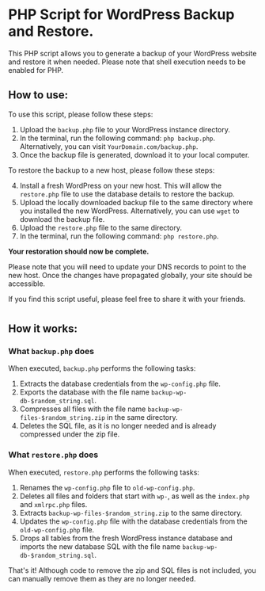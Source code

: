 # PHP Script for WordPress Backup and Restore.

This PHP script allows you to generate a backup of your WordPress website and restore it when needed. Please note that shell execution needs to be enabled for PHP.

## How to use:

To use this script, please follow these steps:

1. Upload the `backup.php` file to your WordPress instance directory.
2. In the terminal, run the following command: `php backup.php`. Alternatively, you can visit `YourDomain.com/backup.php`.
3. Once the backup file is generated, download it to your local computer.

To restore the backup to a new host, please follow these steps:

4. Install a fresh WordPress on your new host. This will allow the `restore.php` file to use the database details to restore the backup.
5. Upload the locally downloaded backup file to the same directory where you installed the new WordPress. Alternatively, you can use `wget` to download the backup file.
6. Upload the `restore.php` file to the same directory.
7. In the terminal, run the following command: `php restore.php`.

**Your restoration should now be complete.** 

Please note that you will need to update your DNS records to point to the new host. Once the changes have propagated globally, your site should be accessible.

If you find this script useful, please feel free to share it with your friends.

#
#
#

## How it works:

### What `backup.php` does

When executed, `backup.php` performs the following tasks:

1. Extracts the database credentials from the `wp-config.php` file.
2. Exports the database with the file name `backup-wp-db-$random_string.sql`.
3. Compresses all files with the file name `backup-wp-files-$random_string.zip` in the same directory. 
4. Deletes the SQL file, as it is no longer needed and is already compressed under the zip file.

### What `restore.php` does

When executed, `restore.php` performs the following tasks:

1. Renames the `wp-config.php` file to `old-wp-config.php`.
2. Deletes all files and folders that start with `wp-`, as well as the `index.php` and `xmlrpc.php` files.
3. Extracts `backup-wp-files-$random_string.zip` to the same directory.
4. Updates the `wp-config.php` file with the database credentials from the `old-wp-config.php` file.
5. Drops all tables from the fresh WordPress instance database and imports the new database SQL with the file name `backup-wp-db-$random_string.sql`.

That's it! Although code to remove the zip and SQL files is not included, you can manually remove them as they are no longer needed.

